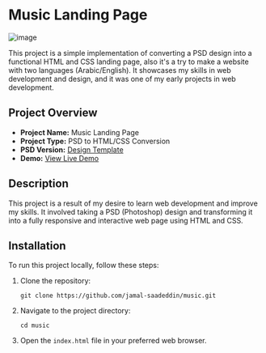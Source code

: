 # Music Landing Page

![image](https://github.com/Jamal-SaadEddin/music/assets/104212352/7c135426-af0e-4bfb-a6e6-cd9044bc3535)


This project is a simple implementation of converting a PSD design into a functional HTML and CSS landing page, also it's a try to make a website with two languages (Arabic/English). It showcases my skills in web development and design, and it was one of my early projects in web development.

## Project Overview

- **Project Name:** Music Landing Page
- **Project Type:** PSD to HTML/CSS Conversion
- **PSD Version:** [Design Template](https://www.freepik.com/free-psd/enjoy-music-landing-page_13762476.htm#query=landing%20page&position=3&from_view=search)
- **Demo:** [View Live Demo](https://jamal-saadeddin.github.io/music/)

## Description

This project is a result of my desire to learn web development and improve my skills. It involved taking a PSD (Photoshop) design and transforming it into a fully responsive and interactive web page using HTML and CSS. 

## Installation

To run this project locally, follow these steps:

1. Clone the repository:
   ```
   git clone https://github.com/jamal-saadeddin/music.git
   ```

2. Navigate to the project directory:
   ```
   cd music
   ```

3. Open the `index.html` file in your preferred web browser.

